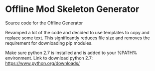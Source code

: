 # Offline Mod Skeleton Generator
Source code for the Offline Generator

Revamped a lot of the code and decided to use templates to copy and replace some text. This significantly reduces file size and removes the requirement for downloading pip modules.

Make sure python 2.7 is installed and is added to your %PATH% environment. Link to download python 2.7: https://www.python.org/downloads/
